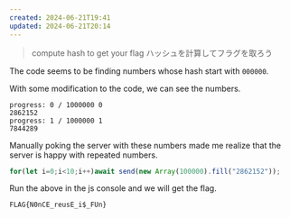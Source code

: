 ```yaml
---
created: 2024-06-21T19:41
updated: 2024-06-21T20:14
---
```


> compute hash to get your flag
> ハッシュを計算してフラグを取ろう

The code seems to be finding numbers whose hash start with `000000`.

With some modification to the code, we can see the numbers.

```
progress: 0 / 1000000 0
2862152
progress: 1 / 1000000 1
7844289
```

Manually poking the server with these numbers made me realize that the server is happy with repeated numbers.

```js
for(let i=0;i<10;i++)await send(new Array(100000).fill("2862152"));
```

Run the above in the js console and we will get the flag.

```
FLAG{N0nCE_reusE_i$_FUn}
```
